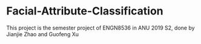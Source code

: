 # Facial-Attribute-Classification
This project is the semester project of ENGN8536 in ANU 2019 S2, done by Jianjie Zhao and Guofeng Xu
